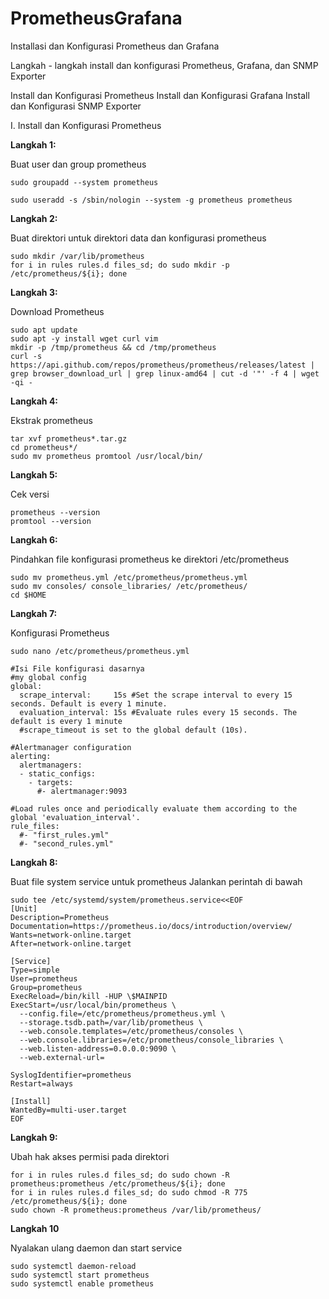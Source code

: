 # PrometheusGrafana
Installasi dan Konfigurasi Prometheus dan Grafana

Langkah - langkah install dan konfigurasi Prometheus, Grafana, dan SNMP Exporter

Install dan Konfigurasi Prometheus
Install dan Konfigurasi Grafana
Install dan Konfigurasi SNMP Exporter

I. Install dan Konfigurasi Prometheus

**Langkah 1:** 

Buat user dan group prometheus
```
sudo groupadd --system prometheus

sudo useradd -s /sbin/nologin --system -g prometheus prometheus
````

**Langkah 2:**

Buat direktori untuk direktori data dan konfigurasi prometheus
````
sudo mkdir /var/lib/prometheus
for i in rules rules.d files_sd; do sudo mkdir -p /etc/prometheus/${i}; done
````

**Langkah 3:** 

Download Prometheus
````
sudo apt update
sudo apt -y install wget curl vim
mkdir -p /tmp/prometheus && cd /tmp/prometheus
curl -s https://api.github.com/repos/prometheus/prometheus/releases/latest | grep browser_download_url | grep linux-amd64 | cut -d '"' -f 4 | wget -qi -
````

**Langkah 4:**

Ekstrak prometheus
````
tar xvf prometheus*.tar.gz
cd prometheus*/
sudo mv prometheus promtool /usr/local/bin/
````

**Langkah 5:**

Cek versi 
````
prometheus --version
promtool --version
````

**Langkah 6:**

Pindahkan file konfigurasi prometheus ke direktori /etc/prometheus
````
sudo mv prometheus.yml /etc/prometheus/prometheus.yml
sudo mv consoles/ console_libraries/ /etc/prometheus/
cd $HOME
````

**Langkah 7:** 

Konfigurasi Prometheus
````
sudo nano /etc/prometheus/prometheus.yml
````
````
#Isi File konfigurasi dasarnya
#my global config
global:
  scrape_interval:     15s #Set the scrape interval to every 15 seconds. Default is every 1 minute.
  evaluation_interval: 15s #Evaluate rules every 15 seconds. The default is every 1 minute
  #scrape_timeout is set to the global default (10s).

#Alertmanager configuration
alerting:
  alertmanagers:
  - static_configs:
    - targets:
      #- alertmanager:9093

#Load rules once and periodically evaluate them according to the global 'evaluation_interval'.
rule_files:
  #- "first_rules.yml"
  #- "second_rules.yml"
`````

**Langkah 8:**

Buat file system service untuk prometheus
Jalankan perintah di bawah
````
sudo tee /etc/systemd/system/prometheus.service<<EOF
[Unit]
Description=Prometheus
Documentation=https://prometheus.io/docs/introduction/overview/
Wants=network-online.target
After=network-online.target

[Service]
Type=simple
User=prometheus
Group=prometheus
ExecReload=/bin/kill -HUP \$MAINPID
ExecStart=/usr/local/bin/prometheus \
  --config.file=/etc/prometheus/prometheus.yml \
  --storage.tsdb.path=/var/lib/prometheus \
  --web.console.templates=/etc/prometheus/consoles \
  --web.console.libraries=/etc/prometheus/console_libraries \
  --web.listen-address=0.0.0.0:9090 \
  --web.external-url=

SyslogIdentifier=prometheus
Restart=always

[Install]
WantedBy=multi-user.target
EOF
````

**Langkah 9:**
                                                     
Ubah hak akses permisi pada direktori
````
for i in rules rules.d files_sd; do sudo chown -R prometheus:prometheus /etc/prometheus/${i}; done 
for i in rules rules.d files_sd; do sudo chmod -R 775 /etc/prometheus/${i}; done 
sudo chown -R prometheus:prometheus /var/lib/prometheus/
````
**Langkah 10**
                                                     
Nyalakan ulang daemon dan start service
````
sudo systemctl daemon-reload
sudo systemctl start prometheus
sudo systemctl enable prometheus
````
